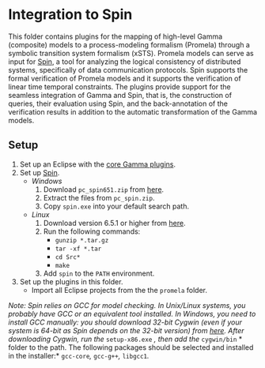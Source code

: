 # Integration to Spin

This folder contains plugins for the mapping of high-level Gamma (composite) models to a process-modeling formalism (Promela) through a symbolic transition system formalism (xSTS). Promela models can serve as input for [Spin](http://spinroot.com/spin/whatispin.html), a tool for analyzing the logical consistency of distributed systems, specifically of data communication protocols. Spin supports the formal verification of Promela models and it supports the verification of linear time temporal constraints. The plugins provide support for the seamless integration of Gamma and Spin, that is, the construction of queries, their evaluation using Spin, and the back-annotation of the verification results in addition to the automatic transformation of the Gamma models.

## Setup

1. Set up an Eclipse with the [core Gamma plugins](../README.md).
2. Set up [Spin](https://spinroot.com/spin/Man/README.html).
   - *Windows*
     1. Download `pc_spin651.zip` from [here](https://spinroot.com/spin/Src/index.html).
     2. Extract the files from `pc_spin.zip`.
     3. Copy `spin.exe` into your default search path.
   - *Linux*
     1. Download version 6.5.1 or higher from [here](https://spinroot.com/spin/Archive/).
     2. Run the following commands:
        - `gunzip *.tar.gz`
        - `tar -xf *.tar`
        - `cd Src*`
        - `make`
     3. Add `spin` to the `PATH` environment.
3. Set up the plugins in this folder.
   - Import all Eclipse projects from the the `promela` folder. 

*Note: Spin relies on GCC for model checking. In Unix/Linux systems, you probably have GCC or an equivalent tool installed. In Windows, you need to install GCC manually: you should download 32-bit Cygwin (even if your system is 64-bit as Spin depends on the 32-bit version) from [here](https://www.cygwin.com/index.html). After downloading Cygwin, run the* `setup-x86.exe` *, then add the* `cygwin/bin` * folder to the path. The following packages should be selected and installed in the installer:* `gcc-core`*,* `gcc-g++`*,* `libgcc1`*.*
